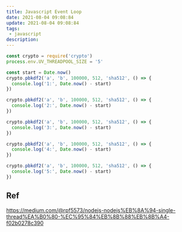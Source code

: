 ```yaml
---
title: Javascript Event Loop
date: 2021-08-04 09:08:84
update: 2021-08-04 09:08:84
tags:
 - javascript
description:
---
```


```javascript
const crypto = require('crypto')
process.env.UV_THREADPOOL_SIZE = '5'

const start = Date.now()
crypto.pbkdf2('a', 'b', 100000, 512, 'sha512', () => {
  console.log('1:', Date.now() - start)
})

crypto.pbkdf2('a', 'b', 100000, 512, 'sha512', () => {
  console.log('2:', Date.now() - start)
})

crypto.pbkdf2('a', 'b', 100000, 512, 'sha512', () => {
  console.log('3:', Date.now() - start)
})

crypto.pbkdf2('a', 'b', 100000, 512, 'sha512', () => {
  console.log('4:', Date.now() - start)
})

crypto.pbkdf2('a', 'b', 100000, 512, 'sha512', () => {
  console.log('5:', Date.now() - start)
})
```

## Ref

https://medium.com/@rpf5573/nodejs-nodejs%EB%8A%94-single-thread%EA%B0%80-%EC%95%84%EB%8B%88%EB%8B%A4-f02b0278c390
